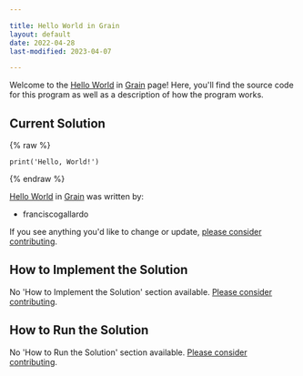 ```yaml
---

title: Hello World in Grain
layout: default
date: 2022-04-28
last-modified: 2023-04-07

---
```


Welcome to the [Hello World](https://sampleprograms.io/projects/hello-world) in [Grain](https://sampleprograms.io/languages/grain) page! Here, you'll find the source code for this program as well as a description of how the program works.

## Current Solution

{% raw %}

```grain
print('Hello, World!')
```

{% endraw %}

[Hello World](https://sampleprograms.io/projects/hello-world) in [Grain](https://sampleprograms.io/languages/grain) was written by:

- franciscogallardo

If you see anything you'd like to change or update, [please consider contributing](https://github.com/TheRenegadeCoder/sample-programs).

## How to Implement the Solution

No 'How to Implement the Solution' section available. [Please consider contributing](https://github.com/TheRenegadeCoder/sample-programs-website).

## How to Run the Solution

No 'How to Run the Solution' section available. [Please consider contributing](https://github.com/TheRenegadeCoder/sample-programs-website).